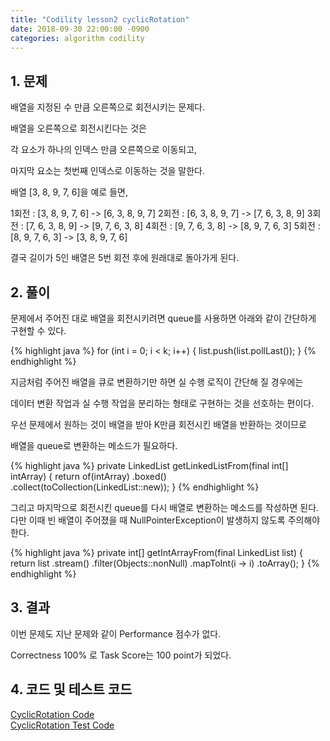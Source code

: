 ```yaml
---
title: "Codility lesson2 cyclicRotation"
date: 2018-09-30 22:00:00 -0900
categories: algorithm codility
---
```


## 1. 문제

배열을 지정된 수 만큼 오른쪽으로 회전시키는 문제다.

배열을 오른쪽으로 회전시킨다는 것은 

각 요소가 하나의 인덱스 만큼 오른쪽으로 이동되고,

마지막 요소는 첫번째 인덱스로 이동하는 것을 말한다.

배열 [3, 8, 9, 7, 6]을 예로 들면,

1회전 : [3, 8, 9, 7, 6] -> [6, 3, 8, 9, 7]
2회전 : [6, 3, 8, 9, 7] -> [7, 6, 3, 8, 9]
3회전 : [7, 6, 3, 8, 9] -> [9, 7, 6, 3, 8]
4회전 : [9, 7, 6, 3, 8] -> [8, 9, 7, 6, 3]
5회전 : [8, 9, 7, 6, 3] -> [3, 8, 9, 7, 6]

결국 길이가 5인 배열은 5번 회전 후에 원래대로 돌아가게 된다.

## 2. 풀이
문제에서 주어진 대로 배열을 회전시키려면 queue를 사용하면 아래와 같이 간단하게 구현할 수 있다.

{% highlight java %}
    for (int i = 0; i < k; i++) {
        list.push(list.pollLast());
    }
{% endhighlight %}

지금처럼 주어진 배열을 큐로 변환하기만 하면 실 수행 로직이 간단해 질 경우에는

데이터 변환 작업과 실 수행 작업을 분리하는 형태로 구현하는 것을 선호하는 편이다.

우선 문제에서 원하는 것이 배열을 받아 K만큼 회전시킨 배열을 반환하는 것이므로 

배열을 queue로 변환하는 메소드가 필요하다.

{% highlight java %}
    private LinkedList<Integer> getLinkedListFrom(final int[] intArray) {
        return of(intArray)
            .boxed()
            .collect(toCollection(LinkedList::new));
    }
{% endhighlight %}

그리고 마지막으로 회전시킨 queue를 다시 배열로 변환하는 메소드를 작성하면 된다.
다만 이때 빈 배열이 주어졌을 때 NullPointerException이 발생하지 않도록 주의해야 한다.
 
{% highlight java %}
    private int[] getIntArrayFrom(final LinkedList<Integer> list) {
        return list
            .stream()
            .filter(Objects::nonNull)
            .mapToInt(i -> i)
            .toArray();
    }
{% endhighlight %}


## 3. 결과
이번 문제도 지난 문제와 같이 Performance 점수가 없다.

Correctness 100% 로 Task Score는 100 point가 되었다.


## 4. 코드 및 테스트 코드
<div markdown="0"><a href="https://github.com/parksolo/algoStudy/blob/master/src/main/codility/lesson/lesson2/CyclicRotation.java">CyclicRotation Code</a></div>   
<div markdown="0"><a href="https://github.com/parksolo/algoStudy/blob/master/src/test/codility/lesson/lesson2/CyclicRotationTest.java" class="btn btn-warning" target="_blank">CyclicRotation Test Code</a></div>

